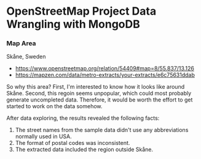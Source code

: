# OpenStreetMap Project Data Wrangling with MongoDB

### Map Area
Skåne, Sweden
* https://www.openstreetmap.org/relation/54409#map=8/55.837/13.126
* https://mapzen.com/data/metro-extracts/your-extracts/e6c75631ddab

So why this area? First, I'm interested to know how it looks like around Skåne. Second, this regoin seems unpopular, which could most probably generate uncompleted data. Therefore, it would be worth the effort to get started to work on the data somehow.

After data exploring, the results revealed the following facts:
1. The street names from the sample data didn't use any abbreviations normally used in USA.
2. The format of postal codes was inconsistent.
3. The extracted data included the region outside Skåne.
